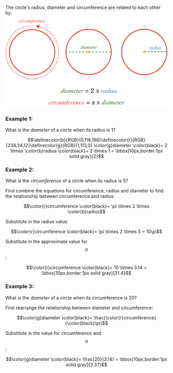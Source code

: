 The circle's radius, diameter and circumference are related to each other by:
![](reference.png)

### Example 1:

What is the _diameter_ of a circle when its radius is 1?

<!-- <div class="answer_indent"> -->
$$\definecolor{b}{RGB}{0,118,186}\definecolor{r}{RGB}{238,34,12}\definecolor{g}{RGB}{1,113,0} \color{g}diameter \color{black}= 2 \times \color{b}radius \color{black}= 2 \times 1 = \bbox[10px,border:1px solid gray]{2}$$
<!-- </div> -->

### Example 2:

What is the _circumference_ of a circle when its radius is 5?

<!-- <div class="answer_indent"> -->
First combine the equations for circumference, radius and diameter to find the relationship between circumference and radius:

$$\color{r}circumference \color{black}= \pi \times 2 \times \color{b}radius$$

Substitute in the radius value:

$$\color{r}circumference \color{black}= \pi \times 2 \times 5 = 10\pi$$

Substitute in the approximate value for $$\pi$$:

$$\color{r}circumference \color{black}= 10 \times 3.14 = \bbox[10px,border:1px solid gray]{31.4}$$
<!-- </div> -->

### Example 3:

What is the _diameter_ of a circle when its circumference is 20?

<!-- <div class="answer_indent"> -->
First rearrange the relationship between diameter and circumference:

$$\color{g}diameter \color{black}= \frac{\color{r}circumference}{\color{black}\pi}$$

Substitute in the value for circumference and $$\pi$$:

$$\color{g}diameter \color{black}= \frac{20}{3.14} = \bbox[10px,border:1px solid gray]{3.37}$$
<!-- </div> -->

